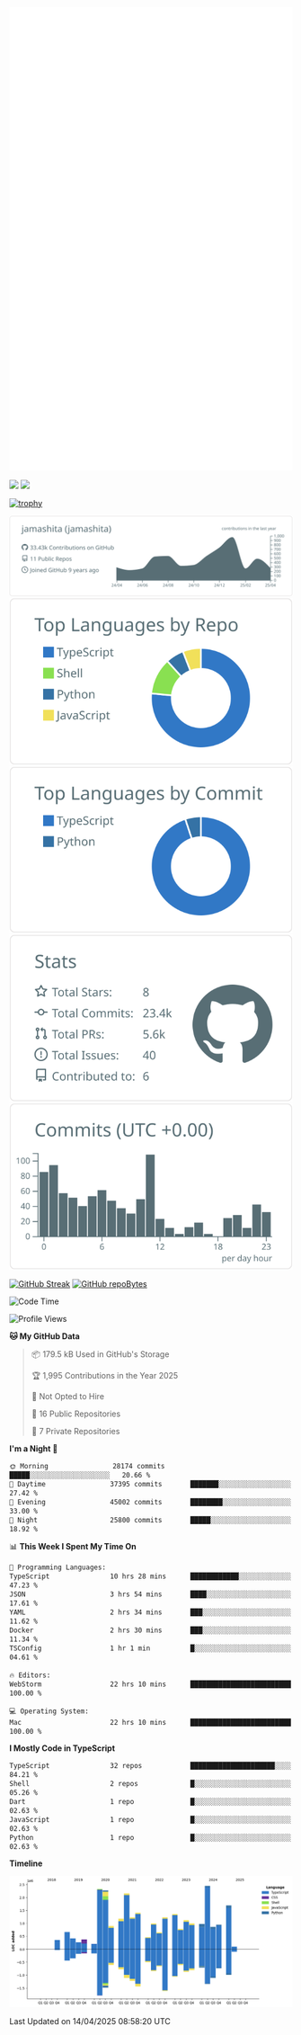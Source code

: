 [![](https://raw.githubusercontent.com/jamashita/jamashita/main/github-metrics.svg)](https://metrics.lecoq.io)

[![](https://github-readme-stats.vercel.app/api?username=jamashita&show_icons=ture&count_private=true)](https://github.com/anuraghazra/github-readme-stats)
[![](https://github-readme-stats.vercel.app/api/top-langs/?username=jamashita&layout=compact)](https://github.com/anuraghazra/github-readme-stats)

[![trophy](https://github-profile-trophy.vercel.app/?username=jamashita)](https://github.com/ryo-ma/github-profile-trophy)

[![](https://raw.githubusercontent.com/jamashita/jamashita/main/profile-summary-card-output/default/0-profile-details.svg)](https://github.com/vn7n24fzkq/github-profile-summary-cards)
[![](https://raw.githubusercontent.com/jamashita/jamashita/main/profile-summary-card-output/default/1-repos-per-language.svg)](https://github.com/vn7n24fzkq/github-profile-summary-cards) [![](https://raw.githubusercontent.com/jamashita/jamashita/main/profile-summary-card-output/default/2-most-commit-language.svg)](https://github.com/vn7n24fzkq/github-profile-summary-cards)
[![](https://raw.githubusercontent.com/jamashita/jamashita/main/profile-summary-card-output/default/3-stats.svg)](https://github.com/vn7n24fzkq/github-profile-summary-cards) [![](https://raw.githubusercontent.com/jamashita/jamashita/main/profile-summary-card-output/default/4-productive-time.svg)](https://github.com/vn7n24fzkq/github-profile-summary-cards)

[![GitHub Streak](http://github-readme-streak-stats.herokuapp.com?user=jamashita)](https://git.io/streak-stats)
[![GitHub repoBytes](https://github-repo-bytecounter.vercel.app/api?username=jamashita)](https://github.com/yamaccu/Github-Repo-ByteCounter)

<!--START_SECTION:waka-->
![Code Time](http://img.shields.io/badge/Code%20Time-2%2C408%20hrs%2027%20mins-blue)

![Profile Views](http://img.shields.io/badge/Profile%20Views-0-blue)

**🐱 My GitHub Data** 

> 📦 179.5 kB Used in GitHub's Storage 
 > 
> 🏆 1,995 Contributions in the Year 2025
 > 
> 🚫 Not Opted to Hire
 > 
> 📜 16 Public Repositories 
 > 
> 🔑 7 Private Repositories 
 > 
**I'm a Night 🦉** 

```text
🌞 Morning                28174 commits       █████░░░░░░░░░░░░░░░░░░░░   20.66 % 
🌆 Daytime                37395 commits       ███████░░░░░░░░░░░░░░░░░░   27.42 % 
🌃 Evening                45002 commits       ████████░░░░░░░░░░░░░░░░░   33.00 % 
🌙 Night                  25800 commits       █████░░░░░░░░░░░░░░░░░░░░   18.92 % 
```


📊 **This Week I Spent My Time On** 

```text
💬 Programming Languages: 
TypeScript               10 hrs 28 mins      ████████████░░░░░░░░░░░░░   47.23 % 
JSON                     3 hrs 54 mins       ████░░░░░░░░░░░░░░░░░░░░░   17.61 % 
YAML                     2 hrs 34 mins       ███░░░░░░░░░░░░░░░░░░░░░░   11.62 % 
Docker                   2 hrs 30 mins       ███░░░░░░░░░░░░░░░░░░░░░░   11.34 % 
TSConfig                 1 hr 1 min          █░░░░░░░░░░░░░░░░░░░░░░░░   04.61 % 

🔥 Editors: 
WebStorm                 22 hrs 10 mins      █████████████████████████   100.00 % 

💻 Operating System: 
Mac                      22 hrs 10 mins      █████████████████████████   100.00 % 
```

**I Mostly Code in TypeScript** 

```text
TypeScript               32 repos            █████████████████████░░░░   84.21 % 
Shell                    2 repos             █░░░░░░░░░░░░░░░░░░░░░░░░   05.26 % 
Dart                     1 repo              █░░░░░░░░░░░░░░░░░░░░░░░░   02.63 % 
JavaScript               1 repo              █░░░░░░░░░░░░░░░░░░░░░░░░   02.63 % 
Python                   1 repo              █░░░░░░░░░░░░░░░░░░░░░░░░   02.63 % 
```



**Timeline**

![Lines of Code chart](https://raw.githubusercontent.com/jamashita/jamashita/main/assets/bar_graph.png)


 Last Updated on 14/04/2025 08:58:20 UTC
<!--END_SECTION:waka-->
